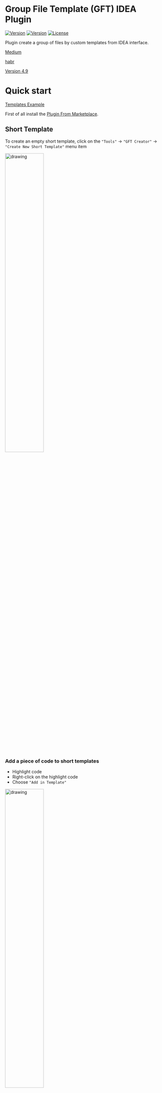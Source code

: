 # Group File Template (GFT) IDEA Plugin

[![Version](https://img.shields.io/badge/Version-4.9-blue.svg)](https://github.com/Louco11/ArchitecturalTemplates/wiki/Release-Notes)
[![Version](https://img.shields.io/badge/IDEA-Marketplace-blue.svg)](https://plugins.jetbrains.com/plugin/16836-architectural-templates)
[![License](https://img.shields.io/github/license/srs/gradle-node-plugin.svg)](http://www.apache.org/licenses/LICENSE-2.0.html)

Plugin create a group of files by custom templates from IDEA interface.

[Medium](https://medium.com/@Doronec/how-to-create-modules-with-all-the-bindings-for-the-project-like-thanos-snap-ebf40fec8cd6)

[habr](https://habr.com/ru/companies/cian/articles/740928/)

[Version 4.9](https://github.com/Louco11/Group-File-Template-GFT/wiki/Release-Notes)

# Quick start
[Templates Example](https://github.com/Louco11/Group-File-Template-GFT/tree/master/templates)

First of all install the [Plugin From Marketplace](https://plugins.jetbrains.com/plugin/16836-architectural-templates).

## Short Template
To create an empty short template, click on the `"Tools"` -> `"GFT Creator"` -> `"Create New Short Template"` menu item

<img src="screencut/create_empty_short_tamplate.png" alt="drawing" width="50%" />

### Add a piece of code to short templates

- Highlight code
- Right-click on the highlight code
- Choose `"Add in Template"`

<img src="screencut/add_pease_of_code.png" alt="drawing" width="50%" />

- If there is more than one template, choose which one to save it to, otherwise the plugin will add it to the only created template
- Enter the name of the short template

<img src="screencut/enter_name.png" alt="drawing" width="50%" />

### Use short templates

Right-click or generic menu

<img src="screencut/righr_click_menu.png" alt="drawing" width="50%" />
<img src="screencut/generic_menu.png" alt="drawing" width="50%" />


### Structure short templates

The heart of the short template is the Json file main_short

| Key            | 	Value                      |	Comment                 |
|----------------|-----------------------------|--------------------------|
| name           | 	Name Short Template        |                          |
| description    | 	Description Short Template |                          |
| addFile        | 	Files to create            |	list object File        |

structure `addFile`

| Key        | Value	                              | comment |
|------------|-------------------------------------|---------|
| name       | name short template in menu         |         |
| filePath   | file with template                	 |         |


## Template
To create an empty template, click on the `"Tools"` -> `"GFT Creator"`->`"Create New Template"` menu item

<img src="screencut/create_empty_template.png" alt="drawing" width="30%" />

In the Dialog box enter the name of the template

<img src="screencut/DialogCreateEmptyTemplate.png" alt="drawing" width="50%" />

The plugin will create an empty template at the root of your project.

All templates are stored in the folder `"Your project name"/templates`

<img src="screencut/TemplateInTreeProject.png" alt="drawing" width="20%" />

The heart of the template is the Json file Main

Inside it has a structure

| Key            |	Value                                                |	Comment                 |
|----------------|-------------------------------------------------------|--------------------------|
| name           |	Name Template                                        |                          |
| description    |	Description Template                                 |                          |
| param          |	Variables to insert into the template                |	list String             |
| selectParam    |	Variables to drop list with values into the template |	list object SelectParam |
| addFile        |	Files to create                                      |	list object File        |

structure `SelectParam`

| Key           | Value	                                | comment       |
|---------------|---------------------------------------|---------------|
| paramName     | Variables to insert into the template |               |
| paramValue    | values                	            | list String   |

### param

The parameter is an array of strings. It can be in the File Structure in name and path. 
And also in the template itself. It is declared in brackets `{param}`.

Options after param:
* `[-S]` - SCREAMING_SNAKE_CASE
* `[-s]` - snake_case
* `[-C]` - CamelCase
* `[-c]` - camelCase
* `[-p]` - point.between.words
* `[-sl]` - slash/between/word
* `[-d]` - dash-between-word

example {"NewFeature"}[-s] equals new_feature

Example

<img src="screencut/ParamExample.png" alt="drawing" width="40%" />
<img src="screencut/ParamExample2.png" alt="drawing" width="50%" />

Default parameter for Java and Kotlin `{package}` and `{pack}` for R.class example `import {pack}.R`

`{time}` = 10:56

`{day}` = 04

`{month}` = 06

`{year}` = 2022

When creating files from a template, the plugin will correct to fill in the parameter fields.

<img src="screencut/FillParam.png" alt="drawing" width="50%" />
<img src="screencut/FillParam2.png" alt="drawing" width="50%" />

### File it has a structure

| Key                |	Value                                                   |	Comment                                                                                                  |
|--------------------|-----------------------------------------------------------|------------------------------------------------------------------------------------------------------------|
| name               |	Name when creating a file                               |	You can use Param in the name                                                                            |
| path               |	Additional directories for saving                       |	You can use Param in the name. Creates a catalog automatically if it does not exist                      |
| fileTemplatePath   |	The name of the template from which the file is created |	It must be specified with the extension .tm and you can specify the directory where this file is located |

If file name empty then create only directory

To add resources to android, write the `"res/"` to the parameter `"path"` parameter

To add test to android, write the `"test/"` to the parameter `"path"` parameter

To add file in path project, write the `"~/"` to the parameter `"path"` parameter

# Create Template

To create a file from a template, right-click on the path in which 
we want to create and select the template we need from the list

<img src="screencut/CreateFileFromTemplate.png" alt="drawing" width="60%" />

### Add File In Template

To add a file to the template, right-click on it and select `"Add file in template"` 
The plugin will ask you to choose which template you want to add (if there are several of them) 
and will ask you to rename the file as it will be named in the template.

<img src="screencut/addFile1.png" alt="drawing" width="50%" />
<img src="screencut/addFile2.png" alt="drawing" width="30%" />
<img src="screencut/addFile3.png" alt="drawing" width="50%" />
<img src="screencut/addFile4.png" alt="drawing" width="40%" />
<img src="screencut/addFile5.png" alt="drawing" width="60%" />


### Move template in IDE

In the project tool window, a new field is GFTemplate.

<img src="screencut/Treetools.png" alt="drawing" width="50%" />

Having selected we will be shown all our templates in the project and in the IDE

<img src="screencut/templatepath.png" alt="drawing" width="60%" />

You can move templates from a project to an IDE and back.
`ide/templates` or `project/templates`

To move or copy a template in a view or into a project. 
Right-click on the template and select `Copy Template` or `Move Template`

<img src="screencut/moveTemplate.png" alt="drawing" width="42%" />
<img src="screencut/copyTemplate.png" alt="drawing" width="38%" />

After this we can rename the template.

<img src="screencut/renameTemplate.png" alt="drawing" width="60%" />


# License

```
Copyright 2021 Doroncov Mihail

Licensed under the Apache License, Version 2.0 (the "License");
you may not use this file except in compliance with the License.
You may obtain a copy of the License at

   http://www.apache.org/licenses/LICENSE-2.0

Unless required by applicable law or agreed to in writing, software
distributed under the License is distributed on an "AS IS" BASIS,
WITHOUT WARRANTIES OR CONDITIONS OF ANY KIND, either express or implied.
See the License for the specific language governing permissions and
limitations under the License.
```
